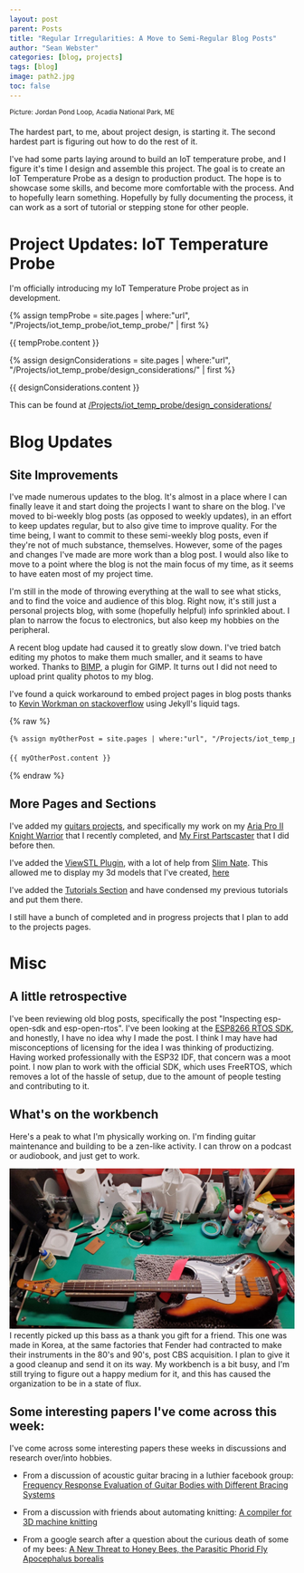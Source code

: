 ```yaml
---
layout: post
parent: Posts
title: "Regular Irregularities: A Move to Semi-Regular Blog Posts"
author: "Sean Webster"
categories: [blog, projects]
tags: [blog]
image: path2.jpg
toc: false
---
```

<sup>Picture: Jordan Pond Loop, Acadia National Park, ME</sup>

The hardest part, to me, about project design, is starting it. The second hardest part is figuring out how to do the rest of it.

I've had some parts laying around to build an IoT temperature probe, and I figure it's time I design and assemble this project.
The goal is to create an IoT Temperature Probe as a design to production product. The hope is to showcase some skills, and become more comfortable with the process. And to hopefully learn something.
Hopefully by fully documenting the process, it can work as a sort of tutorial or stepping stone for other people.
# Project Updates: IoT Temperature Probe
I'm officially introducing my IoT Temperature Probe project as in development.

{% assign tempProbe = site.pages | where:"url", "/Projects/iot_temp_probe/iot_temp_probe/" | first %}

{{ tempProbe.content }}

{% assign designConsiderations = site.pages | where:"url", "/Projects/iot_temp_probe/design_considerations/" | first %}

{{ designConsiderations.content }}

This can be found at [/Projects/iot_temp_probe/design_considerations/](/Projects/iot_temp_probe/design_considerations/)

# Blog Updates
## Site Improvements
I've made numerous updates to the blog. It's almost in a place where I can finally leave it and start doing the projects I want to share on the blog. I've moved to bi-weekly blog posts (as opposed to weekly updates), in an effort to keep updates regular, but to also give time to improve quality. For the time being, I want to commit to these semi-weekly blog posts, even if they're not of much substance, themselves. However, some of the pages and changes I've made are more work than a blog post. I would also like to move to a point where the blog is not the main focus of my time, as it seems to have eaten most of my project time.

I'm still in the mode of throwing everything at the wall to see what sticks, and to find the voice and audience of this blog. Right now, it's still just
a personal projects blog, with some (hopefully helpful) info sprinkled about. I plan to narrow the focus to electronics, but also keep my hobbies on the peripheral.

A recent blog update had caused it to greatly slow down. I've tried batch editing my photos to make them much smaller, and it seams to have worked.
Thanks to [BIMP](https://alessandrofrancesconi.it/projects/bimp/), a plugin for GIMP. It turns out I did not need to upload print quality photos to my blog.

I've found a quick workaround to embed project pages in blog posts thanks to [Kevin Workman on stackoverflow](https://stackoverflow.com/a/68092965/22897244) using Jekyll's liquid tags.

{% raw %}
```markdown
{% assign myOtherPost = site.pages | where:"url", "/Projects/iot_temp_probe/design_considerations/" | first %}

{{ myOtherPost.content }}  
```
{% endraw %}

## More Pages and Sections

I've added my [guitars projects](/Projects/Guitars), and specifically my work on my [Aria Pro II Knight Warrior](/Projects/Guitars/AriaProII_Knight_Warrior) that I recently completed,
and [My First Partscaster](/Projects/Guitars/first_custom_partscaster.md) that I did before then.

I've added the [ViewSTL Plugin](https://www.viewstl.com/plugin/), with a lot of help from [Slim Nate](https://slimnate.com/blogging/tutorial/2021/04/18/displaying-3d-models.html).
This allowed me to display my 3d models that I've created, [here](/Projects/3D_Printing/)

I've added the [Tutorials Section](/Tutorials/) and have condensed my previous tutorials and put them there.

I still have a bunch of completed and in progress projects that I plan to add to the projects pages.

# Misc
## A little retrospective
I've been reviewing old blog posts, specifically the post "Inspecting esp-open-sdk and esp-open-rtos". 
I've been looking at the [ESP8266 RTOS SDK](https://github.com/espressif/ESP8266_RTOS_SDK/tree/master), and honestly, I have no idea why I made the post. 
I think I may have had misconceptions of licensing for the idea I was thinking of productizing. Having worked professionally with the ESP32 IDF, that concern was a moot point. 
I now plan to work with the official SDK, which uses FreeRTOS, which removes a lot of the hassle of setup, due to the amount of people testing and contributing to it.

## What's on the workbench
Here's a peak to what I'm physically working on. I'm finding guitar maintenance and building to be a zen-like activity. I can throw on a podcast or audiobook, and just get to work.

![Samick Bass](/assets/img/guitars/samick_bass.jpg)
I recently picked up this bass as a thank you gift for a friend. This one was made in Korea, at the same factories that Fender had contracted to make their instruments in the 80's and 90's, post CBS acquisition.
I plan to give it a good cleanup and send it on its way. My workbench is a bit busy, and I'm still trying to figure out a happy medium for it, and this has caused the organization to be in a state of flux.

## Some interesting papers I've come across this week:
I've come across some interesting papers these weeks in discussions and research over/into hobbies.

* From a discussion of acoustic guitar bracing in a luthier facebook group:
[Frequency Response Evaluation of Guitar Bodies with Different Bracing Systems](https://www.mdpi.com/2073-8994/12/5/795)

* From a discussion with friends about automating knitting:
[A compiler for 3D machine knitting](https://dspace.mit.edu/handle/1721.1/134995)

* From a google search after a question about the curious death of some of my bees: 
[A New Threat to Honey Bees, the Parasitic Phorid Fly Apocephalus borealis](https://www.ncbi.nlm.nih.gov/pmc/articles/PMC3250467/)